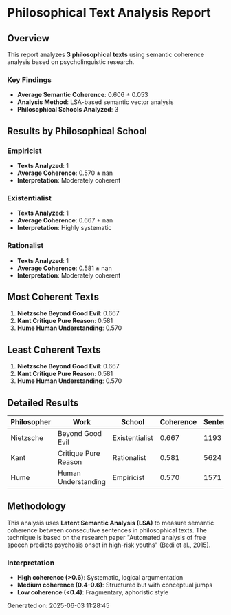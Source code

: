 # Philosophical Text Analysis Report

## Overview

This report analyzes **3 philosophical texts** using semantic coherence analysis based on psycholinguistic research.

### Key Findings

- **Average Semantic Coherence**: 0.606 ± 0.053
- **Analysis Method**: LSA-based semantic vector analysis
- **Philosophical Schools Analyzed**: 3

## Results by Philosophical School

### Empiricist
- **Texts Analyzed**: 1
- **Average Coherence**: 0.570 ± nan
- **Interpretation**: Moderately coherent

### Existentialist
- **Texts Analyzed**: 1
- **Average Coherence**: 0.667 ± nan
- **Interpretation**: Highly systematic

### Rationalist
- **Texts Analyzed**: 1
- **Average Coherence**: 0.581 ± nan
- **Interpretation**: Moderately coherent

## Most Coherent Texts

1. **Nietzsche Beyond Good Evil**: 0.667
1. **Kant Critique Pure Reason**: 0.581
1. **Hume Human Understanding**: 0.570

## Least Coherent Texts

1. **Nietzsche Beyond Good Evil**: 0.667
1. **Kant Critique Pure Reason**: 0.581
1. **Hume Human Understanding**: 0.570

## Detailed Results

| Philosopher | Work | School | Coherence | Sentences | Words |
|-------------|------|--------|-----------|-----------|-------|
| Nietzsche | Beyond Good Evil | Existentialist | 0.667 | 1193 | 31,185 |
| Kant | Critique Pure Reason | Rationalist | 0.581 | 5624 | 94,695 |
| Hume | Human Understanding | Empiricist | 0.570 | 1571 | 26,127 |

## Methodology

This analysis uses **Latent Semantic Analysis (LSA)** to measure semantic coherence between consecutive sentences in philosophical texts. The technique is based on the research paper "Automated analysis of free speech predicts psychosis onset in high-risk youths" (Bedi et al., 2015).

### Interpretation

- **High coherence (>0.6)**: Systematic, logical argumentation
- **Medium coherence (0.4-0.6)**: Structured but with conceptual jumps  
- **Low coherence (<0.4)**: Fragmentary, aphoristic style

Generated on: 2025-06-03 11:28:45
